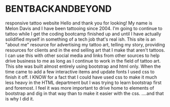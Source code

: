 # BENTBACKANDBEYOND
responsive tattoo website
Hello and thank you for looking!
My name is Melon Davis and I have been tattooing since 2004. I'm going to continue to tattoo while I get the coding bootcamp finished up and until I have actually solidified myself in something of a tech job that's real ish.
This site is an "about me" resource for advertising my tattoo art, telling my story, providing resources for clients and in the end selling art that I make that aren't tattoos. I can use this with other social media and links from other sources to help drive business to me as long as I continue to work in the field of tattoo art.
This site was built almost entirely using bootstrap and html only. When the time came to add a few interactive items and update fonts I used css to finish it off. I KNOW for a fact that I could have used css to make it much less heavy in the HTML department but I was trying to learn bootstrap first and foremost.  I feel it was more important to drive home to elements of bootstrap and dig in that way than to make it easier with the css.  ....and that is why I did it.
